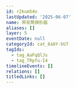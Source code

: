```yaml
---
id: r2kum54o
lastUpdated: '2025-06-07'
name: 带背筒狮形器
aliases: []
layer: 5
eventDate: null
categoryId: cat_8abY-bU7
tagIds:
  - tag_AaFqQlJs
  - tag_TRpfu-I4
timelineEvents: []
relations: []
titledLinks: []
---
```


